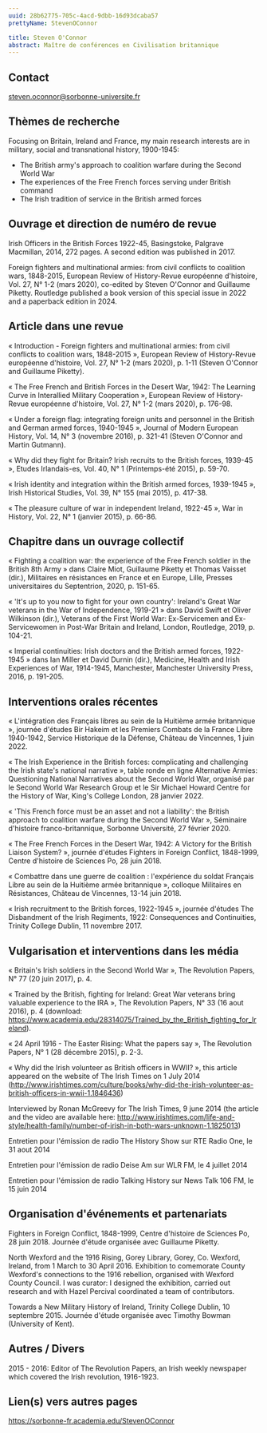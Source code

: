 ```yaml
---
uuid: 28b62775-705c-4acd-9dbb-16d93dcaba57
prettyName: StevenOConnor

title: Steven O'Connor
abstract: Maître de conférences en Civilisation britannique
---
```


## Contact

 steven.oconnor@sorbonne-universite.fr

## Thèmes de recherche

 Focusing on Britain, Ireland and France, my main research interests are in military, social and transnational history, 1900-1945:
- The British army's approach to coalition warfare during the Second World War
- The experiences of the Free French forces serving under British command
- The Irish tradition of service in the British armed forces

## Ouvrage et direction de numéro de revue

 Irish Officers in the British Forces 1922-45, Basingstoke, Palgrave Macmillan, 2014, 272 pages. A second edition was published in 2017.

Foreign fighters and multinational armies: from civil conflicts to coalition wars, 1848-2015, European Review of History-Revue européenne d'histoire, Vol. 27, N° 1-2 (mars 2020), co-edited by Steven O'Connor and Guillaume Piketty. Routledge published a book version of this special issue in 2022 and a paperback edition in 2024.

## Article dans une revue

 « Introduction - Foreign fighters and multinational armies: from civil conflicts to coalition wars, 1848-2015 », European Review of History-Revue européenne d'histoire, Vol. 27, N° 1-2 (mars 2020), p. 1-11 (Steven O'Connor and Guillaume Piketty).

« The Free French and British Forces in the Desert War, 1942: The Learning Curve in Interallied Military Cooperation », European Review of History-Revue européenne d'histoire, Vol. 27, N° 1-2 (mars 2020), p. 176-98.

« Under a foreign flag: integrating foreign units and personnel in the British and German armed forces, 1940-1945 », Journal of Modern European History, Vol. 14, N° 3 (novembre 2016), p. 321-41 (Steven O'Connor and Martin Gutmann). 

« Why did they fight for Britain? Irish recruits to the British forces, 1939-45 », Etudes Irlandais-es, Vol. 40, N° 1 (Printemps-été 2015), p. 59-70. 

« Irish identity and integration within the British armed forces, 1939-1945 », Irish Historical Studies, Vol. 39, N° 155 (mai 2015), p. 417-38. 

« The pleasure culture of war in independent Ireland, 1922-45 », War in History, Vol. 22, N° 1 (janvier 2015), p. 66-86.

## Chapitre dans un ouvrage collectif

 « Fighting a coalition war: the experience of the Free French soldier in the British 8th Army » dans Claire Miot, Guillaume Piketty et Thomas Vaisset (dir.), Militaires en résistances en France et en Europe, Lille, Presses universitaires du Septentrion, 2020, p. 151-65.

« 'It's up to you now to fight for your own country': Ireland's Great War veterans in the War of Independence, 1919-21 » dans David Swift et Oliver Wilkinson (dir.), Veterans of the First World War: Ex-Servicemen and Ex-Servicewomen in Post-War Britain and Ireland, London, Routledge, 2019, p. 104-21.

« Imperial continuities: Irish doctors and the British armed forces, 1922-1945 » dans Ian Miller et David Durnin (dir.), Medicine, Health and Irish Experiences of War, 1914-1945, Manchester, Manchester University Press, 2016, p. 191-205.

## Interventions orales récentes

 « L'intégration des Français libres au sein de la Huitième armée britannique », journée d'études Bir Hakeim et les Premiers Combats de la France Libre 1940-1942, Service Historique de la Défense, Château de Vincennes, 1 juin 2022.

« The Irish Experience in the British forces: complicating and challenging the Irish state's national narrative », table ronde en ligne Alternative Armies: Questioning National Narratives about the Second World War, organisé par le Second World War Research Group et le Sir Michael Howard Centre for the History of War, King's College London, 28 janvier 2022.

« 'This French force must be an asset and not a liability': the British approach to coalition warfare during the Second World War », Séminaire d'histoire franco-britannique, Sorbonne Université, 27 février 2020.

« The Free French Forces in the Desert War, 1942: A Victory for the British Liaison System? », journée d'études Fighters in Foreign Conflict, 1848-1999, Centre d'histoire de Sciences Po, 28 juin 2018.

« Combattre dans une guerre de coalition : l'expérience du soldat Français Libre au sein de la Huitième armée britannique », colloque Militaires en Résistances, Château de Vincennes, 13-14 juin 2018.

« Irish recruitment to the British forces, 1922-1945 », journée d'études The Disbandment of the Irish Regiments, 1922: Consequences and Continuities, Trinity College Dublin, 11 novembre 2017.

## Vulgarisation et interventions dans les média

 « Britain's Irish soldiers in the Second World War », The Revolution Papers, N° 77 (20 juin 2017), p. 4.

« Trained by the British, fighting for Ireland: Great War veterans bring valuable experience to the IRA », The Revolution Papers, N° 33 (16 aout 2016), p. 4 (download: https://www.academia.edu/28314075/Trained_by_the_British_fighting_for_Ireland).

« 24 April 1916 - The Easter Rising: What the papers say », The Revolution Papers, N° 1 (28 décembre 2015), p. 2-3.

« Why did the Irish volunteer as British officers in WWII? », this article appeared on the website of The Irish Times on 1 July 2014 (http://www.irishtimes.com/culture/books/why-did-the-irish-volunteer-as-british-officers-in-wwii-1.1846436)

Interviewed by Ronan McGreevy for The Irish Times, 9 june 2014 (the article and the video are available here: http://www.irishtimes.com/life-and-style/health-family/number-of-irish-in-both-wars-unknown-1.1825013)

Entretien pour l'émission de radio The History Show sur RTE Radio One, le 31 aout 2014

Entretien pour l'émission de radio Deise Am sur WLR FM, le 4 juillet 2014

Entretien pour l'émission de radio Talking History sur News Talk 106 FM, le 15 juin 2014

## Organisation d'événements et partenariats

 Fighters in Foreign Conflict, 1848-1999, Centre d'histoire de Sciences Po, 28 juin 2018. Journée d'étude organisée avec Guillaume Piketty. 

North Wexford and the 1916 Rising, Gorey Library, Gorey, Co. Wexford, Ireland, from 1 March to 30 April 2016. Exhibition to comemorate County Wexford's connections to the 1916 rebellion, organised with Wexford County Council. I was curator: I designed the exhibition, carried out research and with Hazel Percival coordinated a team of contributors.

Towards a New Military History of Ireland, Trinity College Dublin, 10 septembre 2015.
Journée d'étude organisée avec Timothy Bowman (University of Kent).

## Autres / Divers

 2015 - 2016: Editor of The Revolution Papers, an Irish weekly newspaper which covered the Irish revolution, 1916-1923.

## Lien(s) vers autres pages

 https://sorbonne-fr.academia.edu/StevenOConnor


